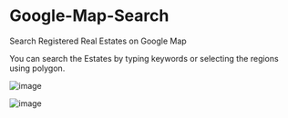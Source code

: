 # Google-Map-Search
Search Registered Real Estates on Google Map

You can search the Estates by typing keywords or selecting the regions using polygon.

![image](https://user-images.githubusercontent.com/39269334/91665334-7078c100-eaba-11ea-8b16-7ada66736ce0.png)

![image](https://user-images.githubusercontent.com/39269334/91665350-98682480-eaba-11ea-8910-c3edd73c4c34.png)

